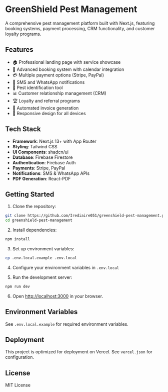 # GreenShield Pest Management

A comprehensive pest management platform built with Next.js, featuring booking systems, payment processing, CRM functionality, and customer loyalty programs.

## Features

- 🏠 Professional landing page with service showcase
- 📅 Advanced booking system with calendar integration
- 💳 Multiple payment options (Stripe, PayPal)
- 📱 SMS and WhatsApp notifications
- 🎯 Pest identification tool
- 📊 Customer relationship management (CRM)
- 🏆 Loyalty and referral programs
- 📄 Automated invoice generation
- 📱 Responsive design for all devices

## Tech Stack

- **Framework**: Next.js 13+ with App Router
- **Styling**: Tailwind CSS
- **UI Components**: shadcn/ui
- **Database**: Firebase Firestore
- **Authentication**: Firebase Auth
- **Payments**: Stripe, PayPal
- **Notifications**: SMS & WhatsApp APIs
- **PDF Generation**: React-PDF

## Getting Started

1. Clone the repository:
```bash
git clone https://github.com/Irediaire051/greenshield-pest-management.git
cd greenshield-pest-management
```

2. Install dependencies:
```bash
npm install
```

3. Set up environment variables:
```bash
cp .env.local.example .env.local
```

4. Configure your environment variables in `.env.local`

5. Run the development server:
```bash
npm run dev
```

6. Open [http://localhost:3000](http://localhost:3000) in your browser.

## Environment Variables

See `.env.local.example` for required environment variables.

## Deployment

This project is optimized for deployment on Vercel. See `vercel.json` for configuration.

## License

MIT License
